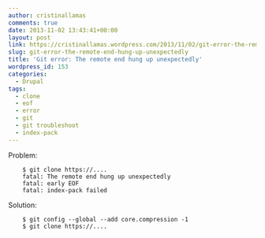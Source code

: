 ```yaml
---
author: cristinallamas
comments: true
date: 2013-11-02 13:43:41+00:00
layout: post
link: https://cristinallamas.wordpress.com/2013/11/02/git-error-the-remote-end-hung-up-unexpectedly/
slug: git-error-the-remote-end-hung-up-unexpectedly
title: 'Git error: The remote end hung up unexpectedly'
wordpress_id: 153
categories:
  - Drupal
tags:
  - clone
  - eof
  - error
  - git
  - git troubleshoot
  - index-pack
---
```


Problem:

```
    $ git clone https://....
    fatal: The remote end hung up unexpectedly
    fatal: early EOF
    fatal: index-pack failed
```

Solution:

```
    $ git config --global --add core.compression -1
    $ git clone https://....
```
